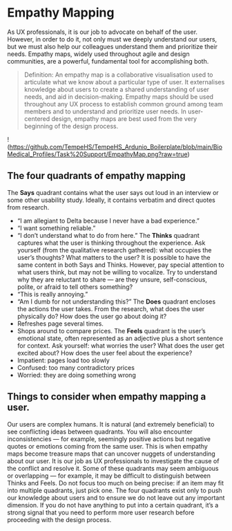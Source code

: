 # Empathy Mapping
As UX professionals, it is our job to advocate on behalf of the user. However, in order to do it, not only must we deeply understand our users, but we must also help our colleagues understand them and prioritize their needs. Empathy maps, widely used throughout agile and design communities, are a powerful, fundamental tool for accomplishing both.
> Definition: An empathy map is a collaborative visualisation used to articulate what we know about a particular type of user. It externalises knowledge about users to create a shared understanding of user needs, and aid in decision-making.
Empathy maps should be used throughout any UX process to establish common ground among team members and to understand and prioritize user needs. In user-centered design, empathy maps are best used from the very beginning of the design process.
 
!(https://github.com/TempeHS/TempeHS_Ardunio_Boilerplate/blob/main/BioMedical_Profiles/Task%20Support/EmpathyMap.png?raw=true)

## The four quadrants of empathy mapping
The **Says** quadrant contains what the user says out loud in an interview or some other usability study. Ideally, it contains verbatim and direct quotes from research.
-	“I am allegiant to Delta because I never have a bad experience.”
-	“I want something reliable.”
-	“I don’t understand what to do from here.”
The **Thinks** quadrant captures what the user is thinking throughout the experience. Ask yourself (from the qualitative research gathered): what occupies the user’s thoughts? What matters to the user? It is possible to have the same content in both Says and Thinks. However, pay special attention to what users think, but may not be willing to vocalize. Try to understand why they are reluctant to share — are they unsure, self-conscious, polite, or afraid to tell others something?
-	“This is really annoying.”
-	“Am I dumb for not understanding this?”
The **Does** quadrant encloses the actions the user takes. From the research, what does the user physically do? How does the user go about doing it?
-	Refreshes page several times.
-	Shops around to compare prices.
The **Feels** quadrant is the user’s emotional state, often represented as an adjective plus a short sentence for context. Ask yourself: what worries the user? What does the user get excited about? How does the user feel about the experience?
-	Impatient: pages load too slowly
-	Confused: too many contradictory prices
-	Worried: they are doing something wrong
## Things to consider when empathy mapping a user.
Our users are complex humans. It is natural (and extremely beneficial) to see conflicting ideas between quadrants. You will also encounter inconsistencies — for example, seemingly positive actions but negative quotes or emotions coming from the same user. This is when empathy maps become treasure maps that can uncover nuggets of understanding about our user. It is our job as UX professionals to investigate the cause of the conflict and resolve it.
Some of these quadrants may seem ambiguous or overlapping — for example, it may be difficult to distinguish between Thinks and Feels. Do not focus too much on being precise: if an item may fit into multiple quadrants, just pick one. The four quadrants exist only to push our knowledge about users and to ensure we do not leave out any important dimension.
If you do not have anything to put into a certain quadrant, it’s a strong signal that you need to perform more user research before proceeding with the design process.
